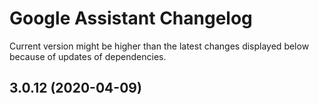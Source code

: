 # Google Assistant Changelog

Current version might be higher than the latest changes displayed below because of updates of dependencies.

## 3.0.12 (2020-04-09)
